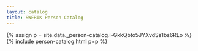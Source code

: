 ```yaml
---
layout: catalog
title: SWERIK Person Catalog
---
```

{% assign p = site.data._person-catalog.i-GkkQbto5JYXvdSs1bs6RLo %}
{% include person-catalog.html p=p %}

